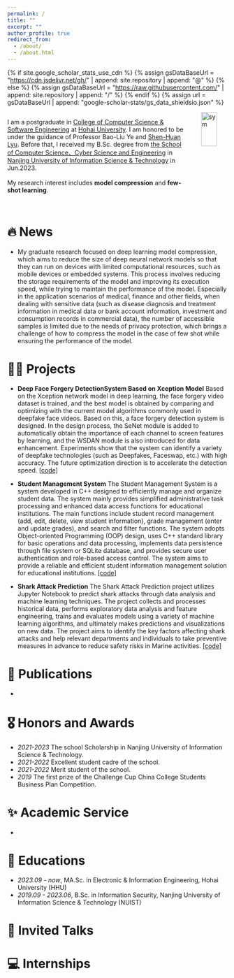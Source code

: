 ```yaml
---
permalink: /
title: ""
excerpt: ""
author_profile: true
redirect_from: 
  - /about/
  - /about.html
---
```


{% if site.google_scholar_stats_use_cdn %}
{% assign gsDataBaseUrl = "https://cdn.jsdelivr.net/gh/" | append: site.repository | append: "@" %}
{% else %}
{% assign gsDataBaseUrl = "https://raw.githubusercontent.com/" | append: site.repository | append: "/" %}
{% endif %}
{% assign url = gsDataBaseUrl | append: "google-scholar-stats/gs_data_shieldsio.json" %}

<span class='anchor' id='about-me'></span>

<head>
    <style>
        .container {
            display: flex;
        }
        .text {
            flex: 80%;
        }
        .image {
            flex: 20%;
            display: flex;
            justify-content: flex-end;
        }
    </style>
</head>
<body>
    <div class="container">
        <div class="text">
              <p>I am a postgraduate in <a href='https://cies.hhu.edu.cn/'>College of Computer Science & Software Engineering</a> at <a href='https://www.hhu.edu.cn/'>Hohai University</a>. I am honored to be under the guidance of Professor Bao-Liu Ye and <a href='https://lyushenhuan.github.io/'>Shen-Huan Lyu</a>. Before that, I received my B.Sc. degree from <a href='https://scs.nuist.edu.cn/main.htm'>the School of Computer Science、Cyber Science and Engineering</a> in <a href='https://www.nuist.edu.cn/main.htm'>Nanjing University of Information Science & Technology</a> in Jun.2023.<br><br>
              My research interest includes <b>model compression</b> and <b>few-shot learning</b>.<br><br></p>
        </div>
        <div class="image">
            <img src="images/hhu.svg" alt='sym' width="60%">
        </div>
    </div>
</body>


# 🔥 News
- My graduate research focused on deep learning model compression, which aims to reduce the size of deep neural network models so that they can run on devices with limited computational resources, such as mobile devices or embedded systems. This process involves reducing the storage requirements of the model and improving its execution speed, while trying to maintain the performance of the model. Especially in the application scenarios of medical, finance and other fields, when dealing with sensitive data (such as disease diagnosis and treatment information in medical data or bank account information, investment and consumption records in commercial data), the number of accessible samples is limited due to the needs of privacy protection, which brings a challenge of how to compress the model in the case of few shot while ensuring the performance of the model.

#  👨‍💻 Projects
- <b>Deep Face Forgery DetectionSystem Based on Xception Model</b> Based on the Xception network model in deep learning, the face forgery video dataset is trained, and the best model is obtained by comparing and optimizing with the current model algorithms commonly used in deepfake face videos. Based on this, a face forgery detection system is designed. In the design process, the SeNet module is added to automatically obtain the importance of each channel to screen features by learning, and the WSDAN module is also introduced for data enhancement. Experiments show that the system can identify a variety of deepfake technologies (such as Deepfakes, Faceswap, etc.) with high accuracy. The future optimization direction is to accelerate the detection speed. [[code]](https://github.com/TianshuangWu/DeepFake)

- <b>Student Management System</b> The Student Management System is a system developed in C++ designed to efficiently manage and organize student data. The system mainly provides simplified administrative task processing and enhanced data access functions for educational institutions. The main functions include student record management (add, edit, delete, view student information), grade management (enter and update grades), and search and filter functions. The system adopts Object-oriented Programming (OOP) design, uses C++ standard library for basic operations and data processing, implements data persistence through file system or SQLite database, and provides secure user authentication and role-based access control. The system aims to provide a reliable and efficient student information management solution for educational institutions. [[code]](https://github.com/TianshuangWu/StudentScoreManage)

- <b>Shark Attack Prediction</b> The Shark Attack Prediction project utilizes Jupyter Notebook to predict shark attacks through data analysis and machine learning techniques. The project collects and processes historical data, performs exploratory data analysis and feature engineering, trains and evaluates models using a variety of machine learning algorithms, and ultimately makes predictions and visualizations on new data. The project aims to identify the key factors affecting shark attacks and help relevant departments and individuals to take preventive measures in advance to reduce safety risks in Marine activities. [[code]](https://github.com/TianshuangWu/SharkAttack)

# 📝 Publications 
- 

# 🎖 Honors and Awards
- *2021-2023* The school Scholarship in Nanjing University of Information Science & Technology.
- *2021-2022* Excellent student cadre of the school.
- *2021-2022* Merit student of the school.
- *2019* The first prize of the Challenge Cup China College Students Business Plan Competition.

# ✨ Academic Service
-

# 📖 Educations
- *2023.09 - now*, MA.Sc. in Electronic & Information Engineering, Hohai University (HHU) 
- *2019.09 - 2023.06*, B.Sc. in Information Security, Nanjing University of Information Science & Technology (NUIST)

# 💬 Invited Talks


# 💻 Internships
